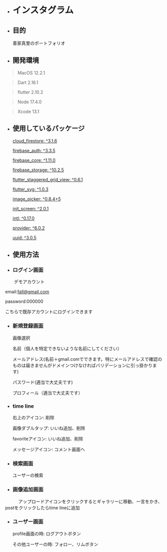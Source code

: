 - # インスタグラム 
- ## 目的
  善家真里のポートフォリオ
- ## 開発環境
> MacOS 12.2.1

> Dart 2.16.1

> flutter 2.10.2

> Node 17.4.0

> Xcode 13.1
- ## 使用しているパッケージ
  [cloud_firestore: ^3.1.6](https://pub.dev/packages/cloud_firestore)
  
  [firebase_auth: ^3.3.5](https://pub.dev/packages/firebase_auth)
  
  [firebase_core: ^1.11.0](https://pub.dev/packages/firebase_core)
  
  [firebase_storage: ^10.2.5](https://pub.dev/packages/firebase_storage)
  
  [flutter_staggered_grid_view: ^0.6.1](https://pub.dev/packages/flutter_staggered_grid_view)
  
  [flutter_svg: ^1.0.3](https://pub.dev/packages/flutter_svg)
  
  [image_picker: ^0.8.4+5](https://pub.dev/packages/image_picker)
  
  [init_screen: ^2.0.1](https://pub.dev/packages/init_screen)
  
  [intl: ^0.17.0](https://pub.dev/packages/intl)
  
  [provider: ^6.0.2](https://pub.dev/packages/provider)
  
  [uuid: ^3.0.5](https://pub.dev/packages/uuid)

- ## 使用方法
- ### ログイン画面
　　デモアカウント

   email:fall@gmail.com
  
   password:000000
 
   こちらで既存アカウントにログインできます
 
- ### 新規登録画面
  画像選択
  
  名前（個人を特定できないような名前にしてください）
  
  メールアドレス(名前＋gmail.comでできます。特にメールアドレスで確認のものは届きませんがドメインつけなければバリデーションに引っ掛かります)
  
  パスワード(適当で大丈夫です)
  
  プロフィール（適当で大丈夫です）
  
- ### time line
  右上のアイコン: 削除
  
  画像ダブルタップ: いいね追加、削除
  
  favoriteアイコン: いいね追加、削除
  
  メッセージアイコン: コメント画面へ
  
- ### 検索画面
  ユーザーの検索
  
- ### 画像追加画面
　　　アップロードアイコンをクリックするとギャラリーに移動、一言をかき、postをクリックしたらtime lineに追加
   
- ### ユーザー画面
  profile画面の時: ログアウトボタン
  
  その他ユーザーの時: フォロー、リムボタン

  
  